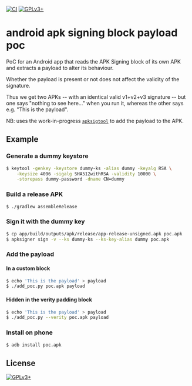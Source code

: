 <!-- SPDX-FileCopyrightText: 2023 FC Stegerman <flx@obfusk.net> -->
<!-- SPDX-License-Identifier: GPL-3.0-or-later -->

[![CI](https://github.com/obfusk/sigblock-code-poc/workflows/CI/badge.svg)](https://github.com/obfusk/sigblock-code-poc/actions?query=workflow%3ACI)
[![GPLv3+](https://img.shields.io/badge/license-GPLv3+-blue.svg)](https://www.gnu.org/licenses/gpl-3.0.html)

# android apk signing block payload poc

PoC for an Android app that reads the APK Signing block of its own APK and
extracts a payload to alter its behaviour.

Whether the payload is present or not does not affect the validity of the
signature.

Thus we get two APKs -- with an identical valid v1+v2+v3 signature -- but one
says "nothing to see here..." when you run it, whereas the other says e.g. "This
is the payload".

NB: uses the work-in-progress [`apksigtool`](https://github.com/obfusk/apksigtool)
to add the payload to the APK.

## Example

### Generate a dummy keystore

```bash
$ keytool -genkey -keystore dummy-ks -alias dummy -keyalg RSA \
    -keysize 4096 -sigalg SHA512withRSA -validity 10000 \
    -storepass dummy-password -dname CN=dummy
```

### Build a release APK

```bash
$ ./gradlew assembleRelease
```

### Sign it with the dummy key

```bash
$ cp app/build/outputs/apk/release/app-release-unsigned.apk poc.apk
$ apksigner sign -v --ks dummy-ks --ks-key-alias dummy poc.apk
```

### Add the payload

#### In a custom block

```bash
$ echo 'This is the payload' > payload
$ ./add_poc.py poc.apk payload
```

#### Hidden in the verity padding block

```bash
$ echo 'This is the payload' > payload
$ ./add_poc.py --verity poc.apk payload
```

### Install on phone

```bash
$ adb install poc.apk
```

## License

[![GPLv3+](https://www.gnu.org/graphics/gplv3-127x51.png)](https://www.gnu.org/licenses/gpl-3.0.html)

<!-- vim: set tw=70 sw=2 sts=2 et fdm=marker : -->
